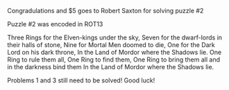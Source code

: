 Congradulations and $5 goes to Robert Saxton for solving puzzle #2

Puzzle #2 was encoded in ROT13

Three Rings for the Elven-kings under the sky,
Seven for the dwarf-lords in their halls of stone,
Nine for Mortal Men doomed to die,
One for the Dark Lord on his dark throne,
In the Land of Mordor where the Shadows lie.
One Ring to rule them all, One Ring to find them,
One Ring to bring them all and in the darkness bind them
In the Land of Mordor where the Shadows lie.

Problems 1 and 3 still need to be solved! Good luck!